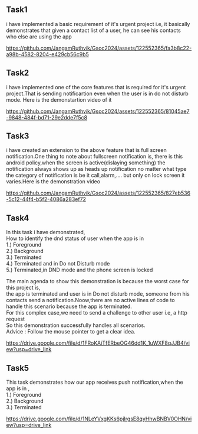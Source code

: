## Task1
i have implemented a basic requirement of it's urgent project i.e, it basically demonstrates that given a contact list of a user, he can see his contacts who else are using the app

https://github.com/JangamRuthvik/Gsoc2024/assets/122552365/fa3b8c22-a98b-4582-8204-e429cb56c9b5

## Task2
i have implemented one of the core features that is required for it's urgent project.That is sending notificartion even when the user is in do not disturb mode.
Here is the demonstartion video of it



https://github.com/JangamRuthvik/Gsoc2024/assets/122552365/81045ae7-9848-484f-bd71-29e2dde7f5c8

## Task3
i have created an extension to the above feature that is full screen notification.One thing to note about fullscreen notification is, there is this android policy,when the screen is active(dislaying something) the notification always shows up as heads up notification no matter what type the category of notification is be it call,alarm,.... but only on lock screen it varies.Here is the demonstration video


https://github.com/JangamRuthvik/Gsoc2024/assets/122552365/827eb536-5c12-44f4-b5f2-4086a283ef72

## Task4

In this task i have demonstrated, <br>
How to identify the dnd status of user when the app is in <br>
1.)  Foreground <br>
2.)  Background <br>
3.)  Terminated <br>
4.)  Terminated and in Do not Disturb mode <br>
5.)  Terminated,in DND mode and the phone screen is locked <br>

The main agenda to show this demonstration is because the worst case for this project is, <br>
the app is terminated and user is in Do not disturb mode, someone from his contacts send a notification.Noow,there are no active lines of code to handle this scenario because the app is terminated.<br>
For this complex case,we need to send a challenge to other user i.e, a http request <br>
So this demonstration successfully handles all scenarios. <br>
Advice : Follow the mouse pointer to get a clear idea. <br>

https://drive.google.com/file/d/1FRoKAiTfERbeOG46dd1K_1uWXF8qJJB4/view?usp=drive_link

## Task5
This task demonstrates how our app receives push notification,when the app is in ,<br>
1.)  Foreground <br>
2.)  Background <br>
3.)  Terminated <br>

https://drive.google.com/file/d/1NLeYVxgKKs6pjIrgsE8qyHhwBNBV0OHN/view?usp=drive_link
